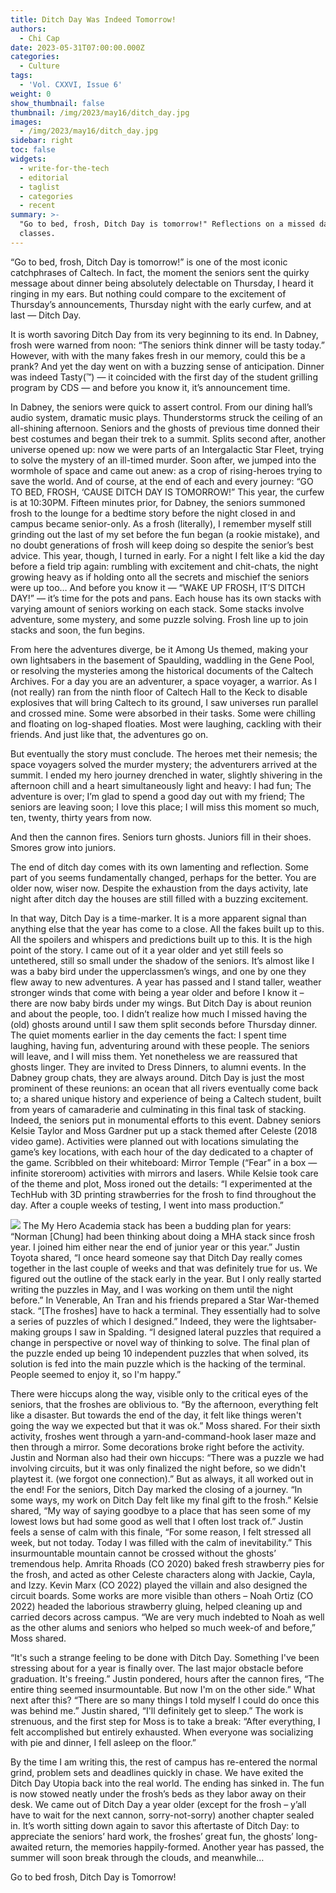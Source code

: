 ```yaml
---
title: Ditch Day Was Indeed Tomorrow!
authors:
  - Chi Cap
date: 2023-05-31T07:00:00.000Z
categories:
  - Culture
tags:
  - 'Vol. CXXVI, Issue 6'
weight: 0
show_thumbnail: false
thumbnail: /img/2023/may16/ditch_day.jpg
images:
  - /img/2023/may16/ditch_day.jpg
sidebar: right
toc: false
widgets:
  - write-for-the-tech
  - editorial
  - taglist
  - categories
  - recent
summary: >-
  "Go to bed, frosh, Ditch Day is tomorrow!" Reflections on a missed day of
  classes.
---
```


“Go to bed, frosh, Ditch Day is tomorrow!” is one of the most iconic catchphrases of Caltech. In fact, the moment the seniors sent the quirky message about dinner being absolutely delectable on Thursday, I heard it ringing in my ears. But nothing could compare to the excitement of Thursday’s announcements, Thursday night with the early curfew, and at last — Ditch Day.

It is worth savoring Ditch Day from its very beginning to its end. In Dabney, frosh were warned from noon: “The seniors think dinner will be tasty today.” However, with with the many fakes fresh in our memory, could this be a prank? And yet the day went on with a buzzing sense of anticipation. Dinner was indeed Tasty(™) — it coincided with the first day of the student grilling program by CDS — and before you know it, it’s announcement time.

In Dabney, the seniors were quick to assert control. From our dining hall’s audio system, dramatic music plays. Thunderstorms struck the ceiling of an all-shining afternoon. Seniors and the ghosts of previous time donned their best costumes and began their trek to a summit. Splits second after, another universe opened up: now we were parts of an Intergalactic Star Fleet, trying to solve the mystery of an ill-timed murder. Soon after, we jumped into the wormhole of space and came out anew: as a crop of rising-heroes trying to save the world. And of course, at the end of each and every journey:
“GO TO BED, FROSH, ‘CAUSE DITCH DAY IS TOMORROW!”
This year, the curfew is at 10:30PM. Fifteen minutes prior, for Dabney, the seniors summoned frosh to the lounge for a bedtime story before the night closed in and campus became senior-only. As a frosh (literally), I remember myself still grinding out the last of my set before the fun began (a rookie mistake), and no doubt generations of frosh will keep doing so despite the senior’s best advice. This year, though, I turned in early. For a night I felt like a kid the day before a field trip again: rumbling with excitement and chit-chats, the night growing heavy as if holding onto all the secrets and mischief the seniors were up too…
And before you know it — “WAKE UP FROSH, IT’S DITCH DAY!” — it’s time for the pots and pans. 
Each house has its own stacks with varying amount of seniors working on each stack. Some stacks involve adventure, some mystery, and some puzzle solving. Frosh line up to join stacks and soon, the fun begins.

From here the adventures diverge, be it Among Us themed, making your own lightsabers in the basement of Spaulding, waddling in the Gene Pool, or resolving the mysteries among the historical documents of the Caltech Archives. For a day you are an adventurer, a space voyager, a warrior. As I (not really) ran from the ninth floor of Caltech Hall to the Keck to disable explosives that will bring Caltech to its ground, I saw universes run parallel and crossed mine. Some were absorbed in their tasks. Some were chilling and floating on log-shaped floaties. Most were laughing, cackling with their friends. And just like that, the adventures go on.

But eventually the story must conclude. The heroes met their nemesis; the space voyagers solved the murder mystery; the adventurers arrived at the summit. I ended my hero journey drenched in water, slightly shivering in the afternoon chill and a heart simultaneously light and heavy: I had fun; The adventure is over; I’m glad to spend a good day out with my friend; The seniors are leaving soon; I love this place; I will miss this moment so much, ten, twenty, thirty years from now. 

And then the cannon fires. Seniors turn ghosts. Juniors fill in their shoes. Smores grow into juniors.

The end of ditch day comes with its own lamenting and reflection. Some part of you seems fundamentally changed, perhaps for the better. You are older now, wiser now. Despite the exhaustion from the days activity, late night after ditch day the houses are still filled with a buzzing excitement.

In that way, Ditch Day is a time-marker. It is a more apparent signal than anything else that the year has come to a close. All the fakes built up to this. All the spoilers and whispers and predictions built up to this. It is the high point of the story. I came out of it a year older and yet still feels so untethered, still so small under the shadow of the seniors. It’s almost like I was a baby bird under the upperclassmen’s wings, and one by one they flew away to new adventures. A year has passed and I stand taller, weather stronger winds that come with being a year older and before I know it – there are now baby birds under my wings. 
But Ditch Day is about reunion and about the people, too. I didn’t realize how much I missed having the (old) ghosts around until I saw them split seconds before Thursday dinner. The quiet moments earlier in the day cements the fact: I spent time laughing, having fun, adventuring around with these people. The seniors will leave, and I will miss them. Yet nonetheless we are reassured that ghosts linger. They are invited to Dress Dinners, to alumni events. In the Dabney group chats, they are always around. Ditch Day is just the most prominent of these reunions: an ocean that all rivers eventually come back to; a shared unique history and experience of being a Caltech student, built from years of camaraderie and culminating in this final task of stacking.
Indeed, the seniors put in monumental efforts to this event. Dabney seniors Kelsie Taylor and Moss Gardner put up a stack themed after Celeste (2018 video game). Activities were planned out with locations simulating the game’s key locations, with each hour of the day dedicated to a chapter of the game. Scribbled on their whiteboard: Mirror Temple (“Fear” in a box — infinite storeroom) activities with mirrors and lasers. While Kelsie took care of the theme and plot, Moss ironed out the details: “I experimented at the TechHub with 3D printing strawberries for the frosh to find throughout the day. After a couple weeks of testing, I went into mass production.”

![](/img/2023/may16/ditch_day.jpg)
The My Hero Academia stack has been a budding plan for years: “Norman \[Chung] had been thinking about doing a MHA stack since frosh year. I joined him either near the end of junior year or this year.” Justin Toyota shared, “I once heard someone say that Ditch Day really comes together in the last couple of weeks and that was definitely true for us. We figured out the outline of the stack early in the year. But I only really started writing the puzzles in May, and I was working on them until the night before.”
In Venerable, An Tran and his friends prepared a Star War-themed stack. “\[The froshes] have to hack a terminal. They essentially had to solve a series of puzzles of which I designed.” Indeed, they were the lightsaber-making groups I saw in Spalding. “I designed lateral puzzles that required a change in perspective or novel way of thinking to solve. The final plan of the puzzle ended up being 10 independent puzzles that when solved, its solution is fed into the main puzzle which is the hacking of the terminal. People seemed to enjoy it, so I'm happy.”

There were hiccups along the way, visible only to the critical eyes of the seniors, that the froshes are oblivious to. “By the afternoon, everything felt like a disaster. But towards the end of the day, it felt like things weren't going the way we expected but that it was ok.” Moss shared. For their sixth activity, froshes went through a yarn-and-command-hook laser maze and then through a mirror. Some decorations broke right before the activity. Justin and Norman also had their own hiccups: “There was a puzzle we had involving circuits, but it was only finalized the night before, so we didn't playtest it. (we forgot one connection).” But as always, it all worked out in the end!
For the seniors, Ditch Day marked the closing of a journey. “In some ways, my work on Ditch Day felt like my final gift to the frosh.” Kelsie shared, “My way of saying goodbye to a place that has seen some of my lowest lows but had some good as well that I often lost track of.” Justin feels a sense of calm with this finale, “For some reason, I felt stressed all week, but not today. Today I was filled with the calm of inevitability.”
This insurmountable mountain cannot be crossed without the ghosts’ tremendous help. Amrita Rhoads (CO 2020) baked fresh strawberry pies for the frosh, and acted as other Celeste characters along with Jackie, Cayla, and Izzy. Kevin Marx (CO 2022) played the villain and also designed the circuit boards. Some works are more visible than others – Noah Ortiz (CO 2022) headed the laborious strawberry gluing, helped cleaning up and carried decors across campus. “We are very much indebted to Noah as well as the other alums and seniors who helped so much week-of and before,” Moss shared.

“It's such a strange feeling to be done with Ditch Day. Something I've been stressing about for a year is finally over. The last major obstacle before graduation. It's freeing.” Justin pondered, hours after the cannon fires, “The entire thing seemed insurmountable. But now I'm on the other side.”
What next after this? “There are so many things I told myself I could do once this was behind me.” Justin shared, “I'll definitely get to sleep.” The work is strenuous, and the first step for Moss is to take a break: “After everything, I felt accomplished but entirely exhausted. When everyone was socializing with pie and dinner, I fell asleep on the floor.” 

By the time I am writing this, the rest of campus has re-entered the normal grind, problem sets and deadlines quickly in chase. We have exited the Ditch Day Utopia back into the real world. The ending has sinked in. The fun is now stowed neatly under the frosh’s beds as they labor away on their desk. We came out of Ditch Day a year older (except for the frosh – y’all have to wait for the next cannon, sorry-not-sorry) another chapter sealed in. It’s worth sitting down again to savor this aftertaste of Ditch Day: to appreciate the seniors’ hard work, the froshes’ great fun, the ghosts’ long-awaited return, the memories happily-formed. Another year has passed, the summer will soon break through the clouds, and meanwhile…

Go to bed frosh, Ditch Day is Tomorrow!
